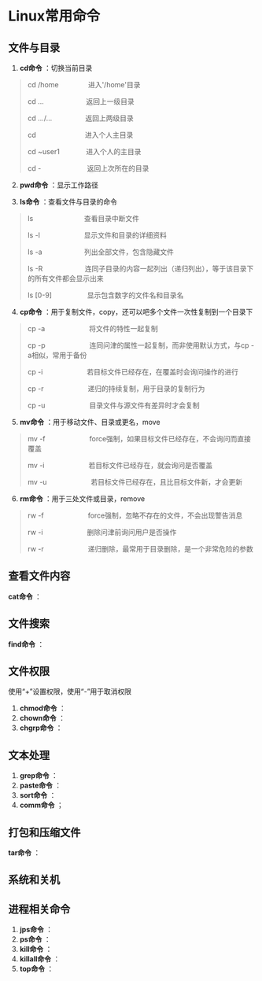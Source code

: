 # Linux常用命令

## 文件与目录
1. **cd命令** ：切换当前目录

> cd /home &emsp;&emsp;&emsp;&emsp;进入'/home'目录
> 
> cd ... &emsp; &emsp; &emsp; &emsp;&emsp;返回上一级目录
> 
> cd .../... &emsp; &emsp; &emsp;&emsp;返回上两级目录
> 
> cd &emsp; &emsp; &emsp; &emsp;&emsp;&emsp;进入个人主目录
> 
> cd ~user1 &emsp;&emsp; &emsp; 进入个人的主目录
> 
> cd - &emsp; &emsp; &emsp; &emsp;  &emsp; 返回上次所在的目录

2. **pwd命令** ：显示工作路径

3. **ls命令** ：查看文件与目录的命令

> ls &emsp; &emsp; &emsp; &emsp; &emsp;&emsp;查看目录中断文件
>
> ls -l &emsp; &emsp; &emsp; &emsp;&emsp; 显示文件和目录的详细资料
>
> ls -a &emsp; &emsp; &emsp; &emsp;&emsp;列出全部文件，包含隐藏文件
>
> ls -R &emsp; &emsp; &emsp; &emsp;&emsp;连同子目录的内容一起列出（递归列出），等于该目录下的所有文件都会显示出来
>
> ls [0-9] &emsp;&emsp; &emsp; &emsp; 显示包含数字的文件名和目录名

4. **cp命令** ：用于复制文件，copy，还可以吧多个文件一次性复制到一个目录下

> cp -a &emsp; &emsp; &emsp; &emsp;&emsp; 将文件的特性一起复制
>
> cp -p &emsp; &emsp; &emsp; &emsp;&emsp; 连同问津的属性一起复制，而非使用默认方式，与cp -a相似，常用于备份
>
> cp -i &emsp; &emsp; &emsp; &emsp;&emsp; 若目标文件已经存在，在覆盖时会询问操作的进行
>
> cp -r &emsp; &emsp; &emsp; &emsp;&emsp; 递归的持续复制，用于目录的复制行为
>
> cp -u &emsp; &emsp; &emsp; &emsp;&emsp; 目录文件与源文件有差异时才会复制

5. **mv命令** ：用于移动文件、目录或更名，move

> mv -f &emsp; &emsp; &emsp; &emsp;&emsp; force强制，如果目标文件已经存在，不会询问而直接覆盖
>
> mv -i &emsp; &emsp; &emsp; &emsp;&emsp; 若目标文件已经存在，就会询问是否覆盖
>
> mv -u &emsp; &emsp; &emsp; &emsp;&emsp; 若目标文件已经存在，且比目标文件新，才会更新

6. **rm命令** ：用于三处文件或目录，remove

> rw -f &emsp; &emsp; &emsp; &emsp;&emsp; force强制，忽略不存在的文件，不会出现警告消息
>
> rw -i &emsp; &emsp; &emsp; &emsp;&emsp; 删除问津前询问用户是否操作
>
> rw -r &emsp; &emsp; &emsp; &emsp;&emsp; 递归删除，最常用于目录删除，是一个非常危险的参数


## 查看文件内容

**cat命令** ：

## 文件搜索

**find命令** ：

## 文件权限

使用“+”设置权限，使用“-”用于取消权限
1. **chmod命令** ：
2. **chown命令** ：
3. **chgrp命令** ：

## 文本处理

1. **grep命令** ：
2. **paste命令** ：
3. **sort命令** ：
4. **comm命令** ；

## 打包和压缩文件

**tar命令** ：

## 系统和关机


## 进程相关命令

1. **jps命令** ：
2. **ps命令** ：
3. **kill命令** ：
4. **killall命令** ：
5. **top命令** ：